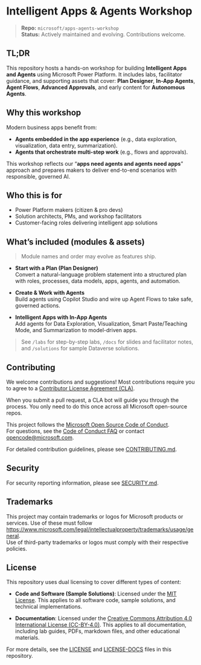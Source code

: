 # Intelligent Apps & Agents Workshop

> **Repo:** `microsoft/apps-agents-workshop`  
> **Status:** Actively maintained and evolving. Contributions welcome.

## TL;DR

This repository hosts a hands-on workshop for building **Intelligent Apps and Agents** using Microsoft Power Platform. It includes labs, facilitator guidance, and supporting assets that cover: **Plan Designer**, **In-App Agents**, **Agent Flows**, **Advanced Approvals**, and early content for **Autonomous Agents**.

## Why this workshop

Modern business apps benefit from:

- **Agents embedded in the app experience** (e.g., data exploration, visualization, data entry, summarization).
- **Agents that orchestrate multi-step work** (e.g., flows and approvals).

This workshop reflects our “**apps need agents and agents need apps**” approach and prepares makers to deliver end-to-end scenarios with responsible, governed AI.

## Who this is for

- Power Platform makers (citizen & pro devs)  
- Solution architects, PMs, and workshop facilitators  
- Customer-facing roles delivering intelligent app solutions

## What’s included (modules & assets)

> Module names and order may evolve as features ship.

- **Start with a Plan (Plan Designer)**  
  Convert a natural-language problem statement into a structured plan with roles, processes, data models, apps, agents, and automation.

- **Create & Work with Agents**  
  Build agents using Copilot Studio and wire up Agent Flows to take safe, governed actions.

- **Intelligent Apps with In-App Agents**  
  Add agents for Data Exploration, Visualization, Smart Paste/Teaching Mode, and Summarization to model-driven apps.

> See `/labs` for step-by-step labs, `/docs` for slides and facilitator notes, and `/solutions` for sample Dataverse solutions.

## Contributing

We welcome contributions and suggestions! Most contributions require you to agree to a [Contributor License Agreement (CLA)](https://cla.opensource.microsoft.com).

When you submit a pull request, a CLA bot will guide you through the process. You only need to do this once across all Microsoft open-source repos.

This project follows the [Microsoft Open Source Code of Conduct](https://opensource.microsoft.com/codeofconduct/).  
For questions, see the [Code of Conduct FAQ](https://opensource.microsoft.com/codeofconduct/faq/) or contact opencode@microsoft.com.

For detailed contribution guidelines, please see [CONTRIBUTING.md](CONTRIBUTING.md).

## Security

For security reporting information, please see [SECURITY.md](SECURITY.md).

## Trademarks

This project may contain trademarks or logos for Microsoft products or services. Use of these must follow https://www.microsoft.com/legal/intellectualproperty/trademarks/usage/general.  
Use of third-party trademarks or logos must comply with their respective policies.

## License

This repository uses dual licensing to cover different types of content:

- **Code and Software (Sample Solutions)**: Licensed under the [MIT License](LICENSE). This applies to all software code, sample solutions, and technical implementations.

- **Documentation**: Licensed under the [Creative Commons Attribution 4.0 International License (CC-BY-4.0)](LICENSE-DOCS). This applies to all documentation, including lab guides, PDFs, markdown files, and other educational materials.

For more details, see the [LICENSE](LICENSE) and [LICENSE-DOCS](LICENSE-DOCS) files in this repository.
